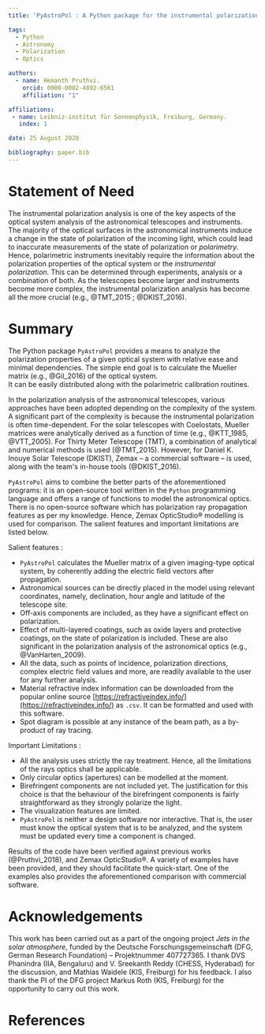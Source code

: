 ```yaml
---
title: 'PyAstroPol : A Python package for the instrumental polarization analysis of the astronomical optics.'

tags:
  - Python
  - Astronomy
  - Polarization
  - Optics

authors:
  - name: Hemanth Pruthvi.
    orcid: 0000-0002-4892-6561
    affiliation: "1"

affiliations:
 - name: Leibniz-institut für Sonnenphysik, Freiburg, Germany.
   index: 1

date: 25 August 2020

bibliography: paper.bib
---
```


# Statement of Need

The instrumental polarization analysis is one of the key aspects of the optical system analysis of the astronomical telescopes and instruments. The majority of the optical surfaces in the astronomical instruments induce a change in the state of polarization of the incoming light, which could lead to inaccurate measurements of the state of polarization or _polarimetry_. Hence, polarimetric instruments inevitably require the information about the polarization properties of the optical system or the _instrumental polarization_. This can be determined through experiments, analysis or a combination of both. As the telescopes become larger and instruments become more complex, the instrumental polarization analysis has become all the more crucial (e.g.,  @TMT_2015 ; @DKIST_2016).  

# Summary

The Python package `PyAstroPol` provides a means to analyze the polarization properties of a given optical system with relative ease and minimal dependencies. The simple end goal is to calculate the Mueller matrix (e.g., @Gil_2016) of the optical system.  
It can be easily distributed along with the polarimetric calibration routines.

In the polarization analysis of the astronomical telescopes, various approaches have been adopted depending on the complexity of the system. A significant part of the complexity is because the instrumental polarization is often time-dependent. For the solar telescopes with Coelostats, Mueller matrices were analytically derived as a function of time (e.g., @KTT_1985, @VTT_2005). For Thirty Meter Telescope (TMT), a combination of analytical and numerical methods is used (@TMT_2015). However, for Daniel K. Inouye Solar Telescope (DKIST), Zemax – a commercial software – is used, along with the team's in-house tools (@DKIST_2016).

`PyAstroPol` aims to combine the better parts of the aforementioned programs: it is an open-source tool written in the `Python` programming language and offers a range of functions to model the astronomical optics. There is no open-source software which has polarization ray propagation features as per my knowledge. Hence, Zemax OpticStudio&reg; modelling is used for comparison. The salient features and important limitations are listed below.

Salient features :   

+ `PyAstroPol` calculates the Mueller matrix of a given imaging-type optical system, by coherently adding the electric field vectors after propagation. 
+ Astronomical sources can be directly placed in the model using relevant coordinates, namely, declination, hour angle and latitude of the telescope site.   
+ Off-axis components are included, as they have a significant effect on polarization.   
+ Effect of multi-layered coatings, such as oxide layers and protective coatings, on the state of polarization is included. These are also significant in the polarization analysis of the astronomical optics (e.g., @VanHarten_2009).   
+ All the data, such as points of incidence, polarization directions, complex electric field values and more, are readily available to the user for any further analysis.   
+ Material refractive index information can be downloaded from the popular online source [https://refractiveindex.info/](https://refractiveindex.info/) as `.csv`. It can be formatted and used with this software.   
+ Spot diagram is possible at any instance of the beam path, as a by-product of ray tracing.

Important Limitations :   
- All the analysis uses strictly the ray treatment. Hence, all the limitations of the rays optics shall be applicable.   
- Only circular optics (apertures) can be modelled at the moment.   
- Birefringent components are not included yet. The justification for this choice is that the behaviour of the birefringent components is fairly straightforward as they strongly polarize the light.   
- The visualization features are limited.
- `PyAstroPol` is neither a design software nor interactive. That is, the user must know the optical system that is to be analyzed, and the system must be updated every time a component is changed.

Results of the code have been verified against previous works (@Pruthvi_2018), and Zemax OpticStudio&reg;. A variety of examples have been provided, and they should facilitate the quick-start. One of the examples also provides the aforementioned comparison with commercial software. 

# Acknowledgements

This work has been carried out as a part of the ongoing project _Jets in the solar atmosphere_, funded by the Deutsche Forschungsgemeinschaft (DFG, German Research Foundation) – Projektnummer 407727365. I thank DVS Phanindra (IIA, Bengaluru) and V. Sreekanth Reddy (CHESS, Hyderabad) for the discussion, and Mathias Waidele (KIS, Freiburg) for his feedback. I also thank the PI of the DFG project Markus Roth (KIS, Freiburg) for the opportunity to carry out this work. 

# References
